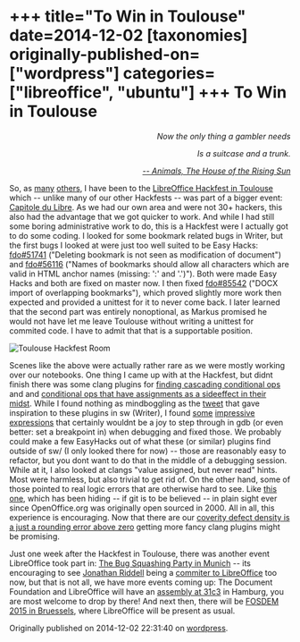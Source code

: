 +++
title="To Win in Toulouse"
date=2014-12-02
[taxonomies]
originally-published-on=["wordpress"]
categories=["libreoffice", "ubuntu"]
+++
To Win in Toulouse
==================

<p style="text-align:right;"><em>Now the only thing a gambler needs</em></p>
<p style="text-align:right;"><em>Is a suitcase and a trunk.</em></p>
<p style="text-align:right;"><a href="https://www.youtube.com/watch?v=iv19EocP6TM"><em>-- Animals, The House of the Rising Sun</em></a></p>

<p style="text-align:left;">So, as <a href="http://lefevre00.wordpress.com/2014/11/17/back-from-toulouse/">many</a> <a href="https://people.gnome.org/~michael/blog/2014-11-15.html">others</a>, I have been to the <a href="https://wiki.documentfoundation.org/Hackfest/Toulouse2014">LibreOffice Hackfest in Toulouse</a> which -- unlike many of our other Hackfests -- was part of a bigger event: <a href="http://2014.capitoledulibre.org/">Capitole du Libre</a>. As we had our own area and were not 30+ hackers, this also had the advantage that we got quicker to work. And while I had still some boring administrative work to do, this is a Hackfest were I actually got to do some coding. I looked for some bookmark related bugs in Writer, but the first bugs I looked at were just too well suited to be Easy Hacks: <a href="https://bugs.freedesktop.org/show_bug.cgi?id=51741">fdo#51741</a> ("Deleting bookmark is not seen as modification of document") and <a href="https://bugs.freedesktop.org/show_bug.cgi?id=56116">fdo#56116</a> ("<span id="summary_alias_container"><span id="short_desc_nonedit_display">Names of bookmarks should allow all characters which are valid in HTML anchor names (missing: ':' and '.')"). Both were made Easy Hacks and both are fixed on master now.</span></span> I then fixed <a href="https://bugs.libreoffice.org/show_bug.cgi?id=85542">fdo#85542</a> ("DOCX import of overlapping bookmarks"), which proved slightly more work then expected and provided a unittest for it to never come back. I later learned that the second part was entirely nonoptional, as Markus promised he would not have let me leave Toulouse without writing a unittest for commited code. I have to admit that that is a supportable position.</p>

![Toulouse Hackfest Room](/img/wp/2014/12/24-11-14-2.jpg)

Scenes like the above were actually rather rare as we were mostly working over our notebooks. One thing I came up with at the Hackfest, but didnt finish there was some clang plugins for <a href="https://gerrit.libreoffice.org/gitweb?p=core.git;a=commitdiff;h=b736204f3ba6ee9813ae109071c9d442c2fb2219;hp=58ce60da28b019be3dcf52c6b9fc51b91361137e">finding cascading conditional ops</a> and and <a href="https://gerrit.libreoffice.org/gitweb?p=core.git;a=commitdiff;h=6e226f5ed86efe942d5c49112e2115a70203edce;hp=395d6a96aaee78abc5c4316e010df1e8c05ceca7">conditional ops that have assignments as a sideeffect in their midst</a>. While I found nothing as mindboggling as the <a href="https://twitter.com/JohnLaTwC/status/513735970244411392">tweet</a> that gave inspiration to these plugins in sw (Writer), I found <a href="https://gerrit.libreoffice.org/gitweb?p=core.git;a=blob;f=sw/source/core/txtnode/thints.cxx;h=5ec497a734d78dae96c7e456ccad252f7f3bca62#l3411">some</a> <a href="https://gerrit.libreoffice.org/gitweb?p=core.git;a=blob;f=sw/source/core/access/accfrmobjmap.hxx;h=ac2331597f6f5ea8e1447edc04cd1bfec86f436a#l59">impressive</a> <a href="https://gerrit.libreoffice.org/gitweb?p=core.git;a=blob;f=sw/source/core/doc/DocumentContentOperationsManager.cxx;h=6955cde6edd79a530513ac8e7db2a203265405dc#l3205">expressions</a> that certainly wouldnt be a joy to step through in gdb (or even better: set a breakpoint in) when debugging and fixed those. We probably could make a few EasyHacks out of what these (or similar) plugins find outside of sw/ (I only looked there for now) -- those are reasonably easy to refactor, but you dont want to do that in the middle of a debugging session. While at it, I also looked at clangs "value assigned, but never read" hints. Most were harmless, but also trivial to get rid of. On the other hand, some of those pointed to real logic errors that are otherwise hard to see. Like <a href="https://gerrit.libreoffice.org/gitweb?p=core.git;a=commitdiff;h=c5f02f7d8c9bc85a65d1952b9998888bd6c9f520">this one</a>, which has been hiding -- if git is to be believed -- in plain sight ever since OpenOffice.org was originally open sourced in 2000. All in all, this experience is encouraging. Now that there are our <a href="http://caolanm.blogspot.co.uk/2014/11/libreoffice-coverity-defect-density-000.html">coverity defect density is a just a rounding error above zero</a> getting more fancy clang plugins might be promising.

Just one week after the Hackfest in Toulouse, there was another event LibreOffice took part in: <a href="http://blog.geekaliens.com/2014/11/awesome-bsp-in-munchen/">The Bug Squashing Party in Munich</a> -- its encouraging to see <a href="http://jriddell.org/2014/11/23/junior-job-breeze-icon-theme-for-libreoffice/">Jonathan Riddell</a> being a <a href="https://gerrit.libreoffice.org/#/q/owner:%22Jonathan+Riddell%22,n,z">commiter to LibreOffice</a> too now, but that is not all, we have more events coming up: The Document Foundation and LibreOffice will have an <a href="https://events.ccc.de/congress/2014/wiki/Static:Assemblies">assembly at 31c3</a> in Hamburg, you are most welcome to drop by there! And next then, there will be <a href="https://fosdem.org/2015/">FOSDEM 2015 in Bruessels</a>, where LibreOffice will be present as usual.

Originally published on 2014-12-02 22:31:40 on [wordpress](https://skyfromme.wordpress.com/2014/12/02/to-win-in-toulouse/).
